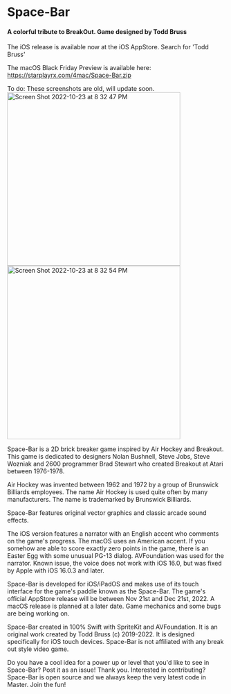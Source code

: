 # Space-Bar

#### A colorful tribute to BreakOut. Game designed by Todd Bruss

The iOS release is available now at the iOS AppStore. Search for 'Todd Bruss'

The macOS Black Friday Preview is available here:
https://starplayrx.com/4mac/Space-Bar.zip

To do: These screenshots are old, will update soon.
<img width="400" alt="Screen Shot 2022-10-23 at 8 32 47 PM" src="https://user-images.githubusercontent.com/52664524/198066544-53b56b6a-47a4-4cb9-bfb3-e21642559c63.png"><img width="400" alt="Screen Shot 2022-10-23 at 8 32 54 PM" src="https://user-images.githubusercontent.com/52664524/198065663-607e6a80-0c39-4ac0-b420-42e00c22daad.png">

Space-Bar is a 2D brick breaker game inspired by Air Hockey and Breakout. This game is dedicated to designers Nolan Bushnell, Steve Jobs, Steve Wozniak and 2600 programmer Brad Stewart who created Breakout at Atari between 1976-1978. 

Air Hockey was invented between 1962 and 1972 by a group of Brunswick Billiards employees. The name Air Hockey is used quite often by many manufacturers. The name is trademarked by Brunswick Billiards. 

Space-Bar features original vector graphics and classic arcade sound effects.

The iOS version features a narrator with an English accent who comments on the game's progress. The macOS uses an American accent. If you somehow are able to score exactly zero points in the game, there is an Easter Egg with some unusual PG-13 dialog. AVFoundation was used for the narrator. Known issue, the voice does not work with iOS 16.0, but was fixed by Apple with iOS 16.0.3 and later.

Space-Bar is developed for iOS/iPadOS and makes use of its touch interface for the game's paddle known as the Space-Bar. The game's official AppStore release will be between Nov 21st and Dec 21st, 2022. A macOS release is planned at a later date. Game mechanics and some bugs are being working on.

Space-Bar created in 100% Swift with SpriteKit and AVFoundation. It is an original work created by Todd Bruss (c) 2019-2022. It is designed specifically for iOS touch devices. Space-Bar is not affiliated with any break out style video game.

Do you have a cool idea for a power up or level that you'd like to see in Space-Bar? Post it as an issue! Thank you.
Interested in contributing? Space-Bar is open source and we always keep the very latest code in Master. Join the fun!
